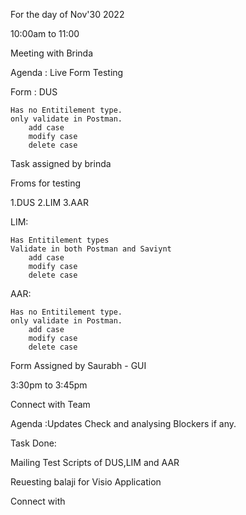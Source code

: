 For the day of Nov'30 2022

10:00am to 11:00

Meeting with Brinda

Agenda : Live Form Testing
	
Form : DUS
	
	Has no Entitilement type. 
	only validate in Postman.
		add case
		modify case
		delete case

Task assigned by brinda

Froms for testing

1.DUS
2.LIM
3.AAR

LIM:

	Has Entitilement types
	Validate in both Postman and Saviynt
		add case
		modify case
		delete case

AAR:

	Has no Entitilement type. 
	only validate in Postman.
		add case
		modify case
		delete case

Form Assigned by Saurabh - GUI


3:30pm to 3:45pm

Connect with Team

Agenda :Updates Check and analysing Blockers if any.
 

Task Done:

Mailing Test Scripts of DUS,LIM and AAR

Reuesting balaji for Visio Application

Connect with 

	
